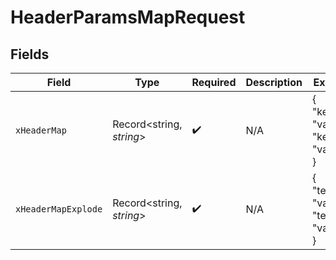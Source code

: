 # HeaderParamsMapRequest


## Fields

| Field                                  | Type                                   | Required                               | Description                            | Example                                |
| -------------------------------------- | -------------------------------------- | -------------------------------------- | -------------------------------------- | -------------------------------------- |
| `xHeaderMap`                           | Record<string, *string*>               | :heavy_check_mark:                     | N/A                                    | {<br/>"key1": "value1",<br/>"key2": "value2"<br/>} |
| `xHeaderMapExplode`                    | Record<string, *string*>               | :heavy_check_mark:                     | N/A                                    | {<br/>"test1": "val1",<br/>"test2": "val2"<br/>} |